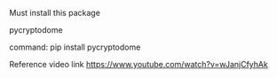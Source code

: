 Must install this package

pycryptodome

command:
pip install pycryptodome

Reference video link
https://www.youtube.com/watch?v=wJanjCfyhAk
